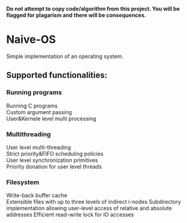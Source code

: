 **Do not attempt to copy code/algorithm from this project. You will be flagged for plagarism and there will be consequences.**

# Naive-OS
Simple implementation of an operating system.

## Supported functionalities:

### Running programs
Running C programs  
Custom argument passing  
User&Kernele level multi processing

### Multithreading
User level multi-threading  
Strict priority&FIFO scheduling policies  
User level synchronization primitives  
Priority donation for user level threads  

### Filesystem
Write-back buffer cache  
Extensible files with up to three levels of indirect i-nodes
Subdirectory implementation allowing user-level access of relative and absolute addresses
Efficient read-write lock for IO accesses
